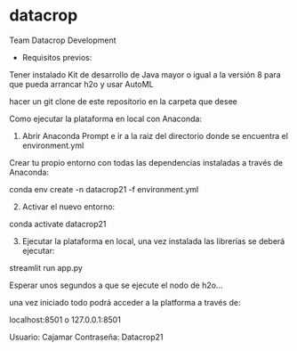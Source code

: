# datacrop
Team Datacrop Development

- Requisitos previos:

Tener instalado Kit de desarrollo de Java mayor o igual a la versión 8 para que pueda arrancar h2o y usar AutoML

hacer un git clone de este repositorio en la carpeta que desee



Como ejecutar la plataforma en local con Anaconda:

1. Abrir Anaconda Prompt e ir a la raiz del directorio donde se encuentra el environment.yml

Crear tu propio entorno con todas las dependencias instaladas a través de Anaconda:

conda env create -n datacrop21 -f environment.yml

2. Activar el nuevo entorno:

conda activate datacrop21

3. Ejecutar la plataforma en local, una vez instalada las librerías se deberá ejecutar:

streamlit run app.py

Esperar unos segundos a que se ejecute el nodo de h2o...

una vez iniciado todo podrá acceder a la platforma a través de:

localhost:8501 o 127.0.0.1:8501

Usuario: Cajamar Contraseña: Datacrop21
